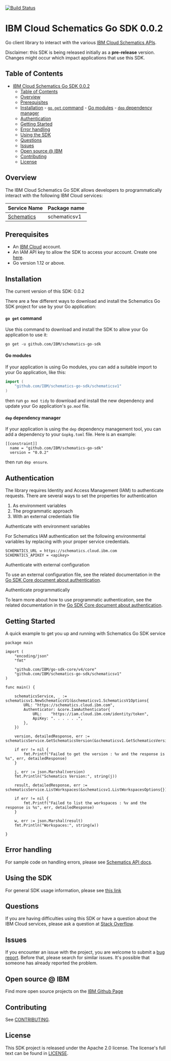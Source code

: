 [![Build Status](https://travis-ci.org/IBM/schematics-go-sdk.svg?branch=main)](https://travis-ci.org/IBM/schematics-go-sdk)

# IBM Cloud Schematics Go SDK 0.0.2
Go client library to interact with the various [IBM Cloud Schematics APIs](https://cloud.ibm.com/apidocs?category=schematics).

Disclaimer: this SDK is being released initially as a **pre-release** version.
Changes might occur which impact applications that use this SDK.

## Table of Contents
<!--
  The TOC below is generated using the `markdown-toc` node package.

      https://github.com/jonschlinkert/markdown-toc

  You should regenerate the TOC after making changes to this file.

      npx markdown-toc -i README.md
  -->

<!-- toc -->

- [IBM Cloud Schematics Go SDK 0.0.2](#ibm-cloud-schematics-go-sdk-002)
	- [Table of Contents](#table-of-contents)
	- [Overview](#overview)
	- [Prerequisites](#prerequisites)
	- [Installation](#installation)
			- [`go get` command](#go-get-command)
			- [Go modules](#go-modules)
			- [`dep` dependency manager](#dep-dependency-manager)
	- [Authentication](#authentication)
	- [Getting Started](#getting-started)
	- [Error handling](#error-handling)
	- [Using the SDK](#using-the-sdk)
	- [Questions](#questions)
	- [Issues](#issues)
	- [Open source @ IBM](#open-source--ibm)
	- [Contributing](#contributing)
	- [License](#license)

<!-- tocstop -->

## Overview

The IBM Cloud Schematics Go SDK allows developers to programmatically interact with the following IBM Cloud services:

Service Name | Package name 
--- | --- 
[Schematics](https://cloud.ibm.com/apidocs/schematics) | schematicsv1 

## Prerequisites

[ibm-cloud-onboarding]: https://cloud.ibm.com/registration

* An [IBM Cloud][ibm-cloud-onboarding] account.
* An IAM API key to allow the SDK to access your account. Create one [here](https://cloud.ibm.com/iam/apikeys).
* Go version 1.12 or above.

## Installation
The current version of this SDK: 0.0.2

There are a few different ways to download and install the Schematics Go SDK project for use by your
Go application:

#### `go get` command  
Use this command to download and install the SDK to allow your Go application to
use it:

```
go get -u github.com/IBM/schematics-go-sdk
```

#### Go modules  
If your application is using Go modules, you can add a suitable import to your
Go application, like this:

```go
import (
	"github.com/IBM/schematics-go-sdk/schematicsv1"
)
```

then run `go mod tidy` to download and install the new dependency and update your Go application's
`go.mod` file.

#### `dep` dependency manager  
If your application is using the `dep` dependency management tool, you can add a dependency
to your `Gopkg.toml` file.  Here is an example:

```
[[constraint]]
  name = "github.com/IBM/schematics-go-sdk"
  version = "0.0.2"

```

then run `dep ensure`.

## Authentication

The library requires Identity and Access Management (IAM) to authenticate requests. There are several ways to set the properties for authentication

1. As environment variables
2. The programmatic approach
3. With an external credentials file

Authenticate with environment variables

For Schematics IAM authentication set the following environmental variables by replacing <apikey> with your proper service credentials. 

```
SCHEMATICS_URL = https://schematics.cloud.ibm.com
SCHEMATICS_APIKEY = <apikey>
```

Authenticate with external configuration

To use an external configuration file, see the related documentation in the [Go SDK Core document about authentication](https://github.com/IBM/ibm-cloud-sdk-common/blob/master/README.md).

Authenticate programmatically

To learn more about how to use programmatic authentication, see the related documentation in the [Go SDK Core document about authentication](https://github.com/IBM/ibm-cloud-sdk-common/blob/master/README.md).


## Getting Started

A quick example to get you up and running with Schematics Go SDK service

```
package main

import (
	"encoding/json"
	"fmt"

	"github.com/IBM/go-sdk-core/v4/core"
	"github.com/IBM/schematics-go-sdk/schematicsv1"
)

func main() {

	schematicsService, _ := schematicsv1.NewSchematicsV1(&schematicsv1.SchematicsV1Options{
		URL: "https://schematics.cloud.ibm.com",
		Authenticator: &core.IamAuthenticator{
			URL:    "https://iam.cloud.ibm.com/identity/token",
			ApiKey: ". . . . . .",
		},
	})

	version, detailedResponse, err := schematicsService.GetSchematicsVersion(&schematicsv1.GetSchematicsVersionOptions{})

	if err != nil {
		fmt.Printf("Failed to get the version : %v and the response is %s", err, detailedResponse)
	}

	j, err := json.Marshal(version)
	fmt.Println("Schematics Version:", string(j))

	result, detailedResponse, err := schematicsService.ListWorkspaces(&schematicsv1.ListWorkspacesOptions{})

	if err != nil {
		fmt.Printf("Failed to list the workspaces : %v and the response is %s", err, detailedResponse)
	}

	w, err := json.Marshal(result)
	fmt.Println("Workspaces:", string(w))

}
```

## Error handling

For sample code on handling errors, please see [Schematics API docs](https://cloud.ibm.com/apidocs/schematics#error-handling).

## Using the SDK
For general SDK usage information, please see [this link](https://github.com/IBM/ibm-cloud-sdk-common/blob/master/README.md)

## Questions

If you are having difficulties using this SDK or have a question about the IBM Cloud services,
please ask a question at 
[Stack Overflow](http://stackoverflow.com/questions/ask?tags=ibm-cloud).

## Issues
If you encounter an issue with the project, you are welcome to submit a
[bug report](https://github.com/IBM/schematics-go-sdk/issues).
Before that, please search for similar issues. It's possible that someone has already reported the problem.

## Open source @ IBM
Find more open source projects on the [IBM Github Page](http://ibm.github.io/)

## Contributing
See [CONTRIBUTING](CONTRIBUTING.md).

## License

This SDK project is released under the Apache 2.0 license.
The license's full text can be found in [LICENSE](LICENSE).

